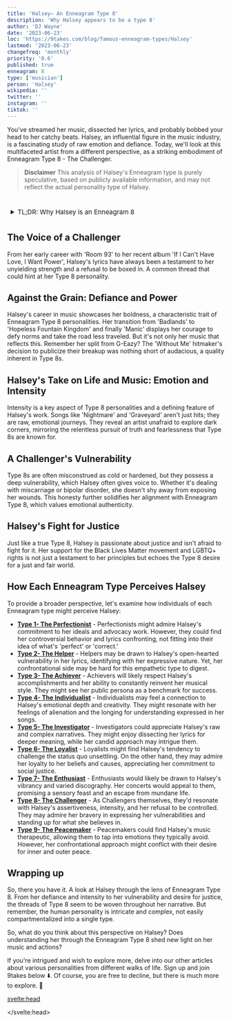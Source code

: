 ```yaml
---
title: 'Halsey– An Enneagram Type 8'
description: 'Why Halsey appears to be a type 8'
author: 'DJ Wayne'
date: '2023-06-23'
loc: 'https://9takes.com/blog/famous-enneagram-types/Halsey'
lastmod: '2023-06-23'
changefreq: 'monthly'
priority: '0.6'
published: true
enneagram: 8
type: ['musician']
person: 'Halsey'
wikipedia: ''
twitter: ''
instagram: ''
tiktok: ''
---
```


<!-- notes:
Halsey songs
Halsey tour
Halsey album
Halsey lyrics
Halsey concert
Halsey music
Halsey new album
Halsey and G-Eazy
Halsey Badlands
Halsey Manic
Halsey Without Me
Halsey Nightmare
Halsey Graveyard
Halsey Hopeless Fountain Kingdom
Halsey Room 93
Halsey If I Can't Have Love, I Want Power
Halsey discography
Halsey Spotify
Halsey YouTube
Halsey Instagram -->

<script>
	import  PopCard  from "../../../lib/components/atoms/PopCard.svelte";
</script>

<p class="firstLetter">You've streamed her music, dissected her lyrics, and probably bobbed your head to her catchy beats. Halsey, an influential figure in the music industry, is a fascinating study of raw emotion and defiance. Today, we'll look at this multifaceted artist from a different perspective, as a striking embodiment of Enneagram Type 8 - The Challenger.</p>

> **Disclaimer** This analysis of Halsey's Enneagram type is purely speculative, based on publicly available information, and may not reflect the actual personality type of Halsey.

<div
	style="display: flex;
    justify-content: center;
    margin: 1rem 0;
	"
>
	<PopCard
		image={`/types/8s/${'Halsey'}.webp`}
		showIcon={false}
		enneagramType="8"
		displayText="Halsey"
		subtext=""
	/>
</div>

<details>
<summary class="accordion">TL;DR: Why Halsey is an Enneagram 8</summary>
<div class="panel">
<ul>
<li>Halsey, a force to reckon with in the music industry, embodies Enneagram Type 8, The Challenger. Her music, spanning from 'Room 93' to 'If I Can't Have Love, I Want Power', underlines her strong will and defiance, integral to Type 8 personality traits. She refuses to be confined, exhibiting the courage typical of Type 8s.
</li>
<li>Diving deeper into Halsey's psyche reveals an intense emotional landscape, characteristic of Type 8s. Her songs like 'Nightmare' and 'Graveyard' are not merely hits but express her emotional journeys. She's unafraid of exploring dark corners, resonating with Type 8s relentless pursuit of truth and fearlessness.
</li>
<li>Halsey's life hasn't been without controversy, particularly her publicized split from G-Eazy. While it may be viewed negatively, this audacity might be linked to a Type 8's childhood wounds or core fear - the fear of being controlled by others. This allows us to view her actions empathetically, understanding them as attempts to maintain control and avoid vulnerability.
</li>
<li>Halsey's core motivation, much like Type 8s, is to protect herself and those around her from injustice. Whether it's her support for the Black Lives Matter movement or LGBTQ+ rights, her actions are driven by a desire for a fair world. Her commitment to justice is a manifestation of the Type 8's desire to wield their power in service of a greater good.
</li>
</ul>
  </div>
</details>

## The Voice of a Challenger

From her early career with 'Room 93' to her recent album 'If I Can't Have Love, I Want Power', Halsey's lyrics have always been a testament to her unyielding strength and a refusal to be boxed in. A common thread that could hint at her Type 8 personality.

## Against the Grain: Defiance and Power

Halsey's career in music showcases her boldness, a characteristic trait of Enneagram Type 8 personalities. Her transition from 'Badlands' to 'Hopeless Fountain Kingdom' and finally 'Manic' displays her courage to defy norms and take the road less traveled. But it's not only her music that reflects this. Remember her split from G-Eazy? The 'Without Me' hitmaker's decision to publicize their breakup was nothing short of audacious, a quality inherent in Type 8s.

## Halsey's Take on Life and Music: Emotion and Intensity

Intensity is a key aspect of Type 8 personalities and a defining feature of Halsey's work. Songs like 'Nightmare' and 'Graveyard' aren't just hits; they are raw, emotional journeys. They reveal an artist unafraid to explore dark corners, mirroring the relentless pursuit of truth and fearlessness that Type 8s are known for.

## A Challenger's Vulnerability

Type 8s are often misconstrued as cold or hardened, but they possess a deep vulnerability, which Halsey often gives voice to. Whether it's dealing with miscarriage or bipolar disorder, she doesn't shy away from exposing her wounds. This honesty further solidifies her alignment with Enneagram Type 8, which values emotional authenticity.

## Halsey's Fight for Justice

Just like a true Type 8, Halsey is passionate about justice and isn't afraid to fight for it. Her support for the Black Lives Matter movement and LGBTQ+ rights is not just a testament to her principles but echoes the Type 8 desire for a just and fair world.

## How Each Enneagram Type Perceives Halsey

To provide a broader perspective, let's examine how individuals of each Enneagram type might perceive Halsey:

- **[Type 1- The Perfectionist](/blog/enneagram/enneagram-type-1)** - Perfectionists might admire Halsey's commitment to her ideals and advocacy work. However, they could find her controversial behavior and lyrics confronting, not fitting into their idea of what's 'perfect' or 'correct.'
- **[Type 2- The Helper](/blog/enneagram/enneagram-type-2)** - Helpers may be drawn to Halsey's open-hearted vulnerability in her lyrics, identifying with her expressive nature. Yet, her confrontational side may be hard for this empathetic type to digest.
- **[Type 3- The Achiever](/blog/enneagram/enneagram-type-3)** - Achievers will likely respect Halsey's accomplishments and her ability to constantly reinvent her musical style. They might see her public persona as a benchmark for success.
- **[Type 4- The Individualist](/blog/enneagram/enneagram-type-4)** - Individualists may feel a connection to Halsey's emotional depth and creativity. They might resonate with her feelings of alienation and the longing for understanding expressed in her songs.
- **[Type 5- The Investigator](/blog/enneagram/enneagram-type-5)** - Investigators could appreciate Halsey's raw and complex narratives. They might enjoy dissecting her lyrics for deeper meaning, while her candid approach may intrigue them.
- **[Type 6- The Loyalist](/blog/enneagram/enneagram-type-6)** - Loyalists might find Halsey's tendency to challenge the status quo unsettling. On the other hand, they may admire her loyalty to her beliefs and causes, appreciating her commitment to social justice.
- **[Type 7- The Enthusiast](/blog/enneagram/enneagram-type-7)** - Enthusiasts would likely be drawn to Halsey's vibrancy and varied discography. Her concerts would appeal to them, promising a sensory feast and an escape from mundane life.
- **[Type 8- The Challenger](/blog/enneagram/enneagram-type-8)** - As Challengers themselves, they'd resonate with Halsey's assertiveness, intensity, and her refusal to be controlled. They may admire her bravery in expressing her vulnerabilities and standing up for what she believes in.
- **[Type 9- The Peacemaker](/blog/enneagram/enneagram-type-9)** - Peacemakers could find Halsey's music therapeutic, allowing them to tap into emotions they typically avoid. However, her confrontational approach might conflict with their desire for inner and outer peace.

## Wrapping up

So, there you have it. A look at Halsey through the lens of Enneagram Type 8. From her defiance and intensity to her vulnerability and desire for justice, the threads of Type 8 seem to be woven throughout her narrative. But remember, the human personality is intricate and complex, not easily compartmentalized into a single type.

So, what do you think about this perspective on Halsey? Does understanding her through the Enneagram Type 8 shed new light on her music and actions?

If you're intrigued and wish to explore more, delve into our other articles about various personalities from different walks of life. Sign up and join 9takes below ⬇️. Of course, you are free to decline, but there is much more to explore. 🚀

<svelte:head>

<script type="application/ld+json">
	{
  "@context": "http://schema.org",
  "@graph": [
    {
      "@type": "Article",
      "articleBody": "The article dives deep into Halsey's personality from the Enneagram Type 8 perspective. Halsey's resilience, boldness, and her advocacy for societal issues reflect the characteristics of Type 8. The discussion explores Halsey's music, inner world, her public controversies, and how these aspects can be traced back to her core Type 8 motivation.",
      "creator" : ["DJ Wayne"],
      "author": {
        "@type": "Person",
        "name": "DJ Wayne",
        "sameAs": ["https://www.instagram.com/djwayne3/", "https://www.youtube.com/@djwayne3", "https://www.linkedin.com/in/davidtwayne/", "https://twitter.com/djwayne3"
        ]
      },
      "dateModified": {
        "@type": "Date",
        "@value": "2023-06-23"
      },
      "datePublished": {
        "@type": "Date",
        "@value": "2023-06-23"
      },
      "description": "This blog post delves into why Halsey may be an Enneagram Type 8. The discussion covers her personality traits, her motivations, her internal world, the controversies she's navigated, and how these aspects tie into the core attributes of a Type 8.",
      "headline": "Understanding Halsey: A Deep Dive into Her Enneagram Type 8 Personality",
      "image": {
        "@type": "ImageObject",
        "height": 900,
        "url": https://9takes.com/types/8s/Halsey.webp",
        "width": 900
      },
      "mainEntityOfPage": {
        "@id": "https://9takes.com/blog/famous-enneagram-types/Halsey",
        "@type": "WebPage"
      },
      "mentions": {
        "@type": "Person",
        "name": "Halsey",
        "sameAs": ["https://en.wikipedia.org/wiki/Halsey_(singer)", "https://twitter.com/halsey", "https://www.instagram.com/iamhalsey/", "https://www.tiktok.com/@halsey"]
      },
      "publisher": {
        "@type": "Organization",
        "sameAs": ["https://www.instagram.com/9takesdotcom/", "https://twitter.com/9takesdotcom"],
        "logo": {
          "@type": "ImageObject",
          "url": "https://9takes.com/brand/darkRubix.png"
        },
        "name": "9takes"
      }
    },
    {
      "@type": "FAQPage",
      "mainEntity": [
        {
          "@type": "Question",
          "acceptedAnswer": {
            "@type": "Answer",
            "text": "Halsey's authenticity, resilience, and tendency to challenge the status quo are reflective of her Enneagram Type 8 characteristics. Her bold lyrics, advocacy for marginalized groups, and her ability to navigate public controversies demonstrate her Type 8 traits."
          },
          "name": "Why is Halsey considered an Enneagram Type 8?"
        },
        {
          "@type": "Question",
          "acceptedAnswer": {
            "@type": "Answer",
            "text": "Halsey's distinct musical style, her impact in the music industry, and her advocacy for societal issues exemplify her Type 8 traits. Her courage in expressing her vulnerabilities and standing up for her beliefs reflect the strengths and growth potential of Type 8 individuals."
          },
          "name": "What are some examples of Halsey's Type 8 characteristics?"
        }
      ]
    }
  ]
}
</script>

</svelte:head>

<style lang="scss">
article {
    border: 1px solid var(--color-paladin-3);
    margin-top: 1rem;
    padding: 1rem;
    border-radius: 5px;
  }
  .accordion {
    color: var(--color-paladin-4);
    cursor: pointer;
    padding: 0.5rem;
    border: none;
    text-align: left;
    outline: none;
    font-size: 15px;
    transition: 0.4s;
  }

  .accordion:hover {
    background-color: var(--color-theme-purple-v);
    color: var(--color-theme-purple);
  }

  

  .panel {
    padding: 18px;
    background-color: var(--color-paladin-1, white);
    overflow: hidden;

  }
</style>
